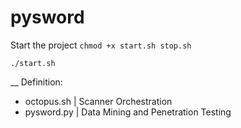 # pysword

Start the project
`chmod +x start.sh stop.sh`

`./start.sh`

__
Definition:
- octopus.sh | Scanner Orchestration
- pysword.py | Data Mining and Penetration Testing